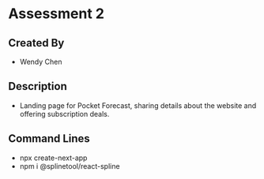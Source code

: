 # Assessment 2

## Created By
- Wendy Chen

## Description
- Landing page for Pocket Forecast, sharing details about the website and offering subscription deals.

## Command Lines
- npx create-next-app
- npm i @splinetool/react-spline